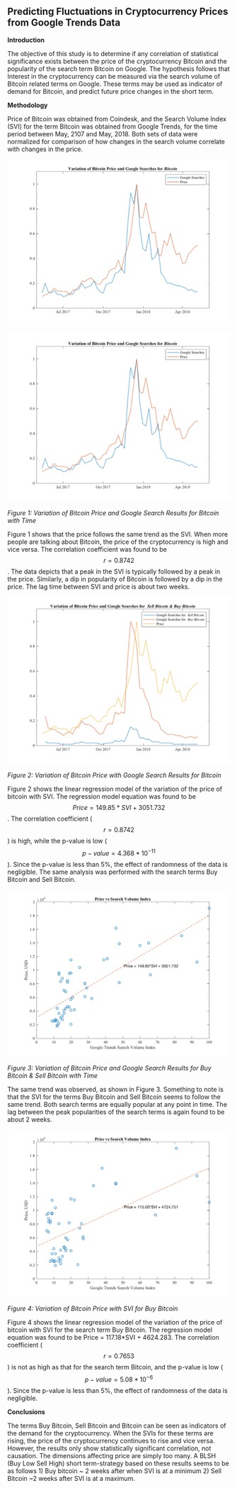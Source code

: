 ## Predicting Fluctuations in Cryptocurrency Prices from Google Trends Data

**Introduction**

The objective of this study is to determine if any correlation of statistical significance exists between the price of the cryptocurrency Bitcoin and the popularity of the search term Bitcoin on Google. The hypothesis follows that Interest in the cryptocurrency can be measured via the search volume of Bitcoin related terms on Google. These terms may be used as indicator of demand for Bitcoin, and predict future price changes in the short term. 

**Methodology**

Price of Bitcoin was obtained from Coindesk, and the Search Volume Index (SVI)  for the term Bitcoin was obtained from Google Trends, for the time period between May, 2107 and May, 2018. Both sets of data were normalized for comparison of how changes in the search volume correlate with changes in the price. 

![fig1](https://github.com/rdatta31/Cryptocurrency-Google-Trends/blob/master/Images/Price_SVIBitcoin.png)

<img src="https://github.com/rdatta31/Cryptocurrency-Google-Trends/blob/master/Images/Price_SVIBitcoin.png" class="img-responsive" alt="">

*Figure 1: Variation of Bitcoin Price and Google Search Results for Bitcoin with Time*

Figure 1 shows that the price follows the same trend as the SVI. When more people are talking about Bitcoin, the price of the cryptocurrency is high and vice versa.  The correlation coefficient was found to be $$r = 0.8742$$. The data depicts that a peak in the SVI is typically followed by a peak in the price. Similarly, a dip in popularity of Bitcoin is followed by a dip in the price. The lag time between SVI and price is about two weeks. 

![fig2](https://github.com/rdatta31/Cryptocurrency-Google-Trends/blob/master/Images/Price_SVIBitcoinSellBuy.png)

*Figure 2: Variation of Bitcoin Price with Google Search Results for Bitcoin*

Figure 2 shows the linear regression model of the variation of the price of bitcoin with SVI. The regression model equation was found to be $$Price = 149.85*SVI + 3051.732$$. The correlation coefficient ($$r = 0.8742$$) is high, while the p-value is low ($$p−value = 4.368*10^{−11}$$). Since the p-value is less than 5%, the  effect of randomness of the data is negligible.
The same analysis was performed with the search terms Buy Bitcoin and Sell Bitcoin. 

![fig3](https://github.com/rdatta31/Cryptocurrency-Google-Trends/blob/master/Images/SVIBitcoinRegression.png)

*Figure 3: Variation of Bitcoin Price and Google Search Results for Buy Bitcoin & Sell Bitcoin with Time*

The same trend was observed, as shown in Figure 3. Something to note is that the SVI for the terms Buy Bitcoin and Sell Bitcoin seems to follow the same trend. Both search terms are equally popular at any point in time. The lag between the peak popularities of the search terms is again found to be about 2 weeks. 

![fig4](https://github.com/rdatta31/Cryptocurrency-Google-Trends/blob/master/Images/SVIBitcoinRegression2.png)

*Figure 4: Variation of Bitcoin Price with SVI for Buy Bitcoin*

Figure 4 shows the linear regression model of the variation of the price of bitcoin with SVI for the search term Buy Bitcoin. The regression model equation was found to be Price = 117.18*SVI + 4624.283. The correlation coefficient ($$r = 0.7653$$) is not as high as that for the search term Bitcoin, and the p-value is low ($$p−value = 5.08*10^{−6}$$). Since the p-value is less than 5%, the  effect of randomness of the data is negligible.

**Conclusions**

The terms Buy Bitcoin, Sell Bitcoin and Bitcoin can be seen as indicators of the demand for the cryptocurrency. When the SVIs for these terms are rising, the price of the cryptocurrency continues to rise and vice versa. However, the results only show statistically significant correlation, not causation. The dimensions affecting price are simply too many.  A BLSH (Buy Low Sell High) short term-strategy based on these results seems to be as follows 1) Buy bitcoin ~ 2 weeks after when SVI is at a minimum 2) Sell Bitcoin ~2 weeks after SVI is at a maximum.

